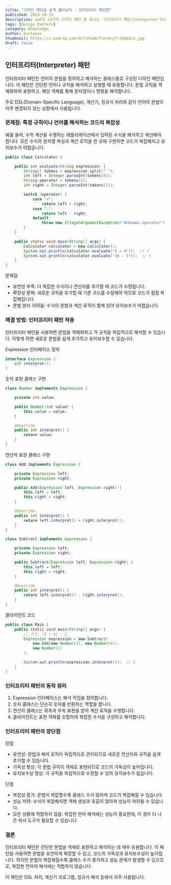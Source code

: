 ```yaml
---
title: "디자인 패턴을 쉽게 풀어보자 - 인터프리터 패턴편"
published: 2024-10-19
description: GoF의 23가지 디자인 패턴 중 하나인 '인터프리터 패턴(Interpreter Pattern)'을 쉽게 풀어보기
tags: [Design Pattern]
category: Knowledge
author: kurtyoon
thumbnail: https://i.esdrop.com/d/f/hhaNifrpr0/y7rzO6qSLk.jpg
draft: false
---
```


## 인터프리터(Interpreter) 패턴

인터프리터 패턴은 언어의 문법을 정의하고 해석하는 클래스들로 구성된 디자인 패턴입니다. 이 패턴은 간단한 언어나 규칙을 해석하고 실행할 때 유용합니다. 문법 규칙을 객체화하여 표현하고, 해당 객체를 통해 문자열이나 명령을 해석합니다.

주로 DSL(Domain-Specific Language), 계산기, 정규식 처리와 같이 언어의 문법이 자주 변경되지 않는 상황에서 사용됩니다.

### 문제점: 특정 규칙이나 언어를 해석하는 코드의 복잡성

예를 들어, 수학 계산을 수행하는 애플리케이션에서 입력된 수식을 해석하고 계산해야 합니다. 모든 수식의 문자열 파싱과 계산 로직을 한 곳에 구현하면 코드가 복잡해지고 유지보수가 어렵습니다.

```java
public class Calculator {

    public int evaluate(String expression) {
        String[] tokens = expression.split(" ");
        int left = Integer.parseInt(tokens[0]);
        String operator = tokens[1];
        int right = Integer.parseInt(tokens[2]);

        switch (operator) {
            case "+":
                return left + right;
            case "-":
                return left - right;
            default:
                throw new IllegalArgumentException("Unknown operator");
        }
    }

    public static void main(String[] args) {
        Calculator calculator = new Calculator();
        System.out.println(calculator.evaluate("3 + 4"));  // 7
        System.out.println(calculator.evaluate("10 - 5"));  // 5
    }
}
```

문제점

- 유연성 부족: 더 복잡한 수식이나 연산자를 추가할 때 코드가 수정됩니다.
- 확장성 문제: 새로운 규칙을 추가할 때 기존 코드를 수정해야 하므로 코드가 점점 복잡해집니다.
- 문법 분리 어려움: 수식의 문법과 계산 로직이 함께 있어 유지보수가 어렵습니다.

### 해결 방법: 인터프리터 패턴 적용

인터프리터 패턴을 사용하면 문법을 객체화하고 각 규칙을 독립적으로 해석할 수 있습니다. 이렇게 하면 새로운 문법을 쉽게 추가하고 유지보수할 수 있습니다.

Expression 인터페이스 정의

```java
interface Expression {
    int interpret();
}
```

숫자 표현 클래스 구현

```java
class Number implements Expression {

    private int value;

    public Number(int value) {
        this.value = value;
    }

    @Override
    public int interpret() {
        return value;
    }
}
```

연산자 표현 클래스 구현

```java
class Add implements Expression {

    private Expression left;
    private Expression right;

    public Add(Expression left, Expression right) {
        this.left = left;
        this.right = right;
    }

    @Override
    public int interpret() {
        return left.interpret() + right.interpret();
    }
}

class Subtract implements Expression {

    private Expression left;
    private Expression right;

    public Subtract(Expression left, Expression right) {
        this.left = left;
        this.right = right;
    }

    @Override
    public int interpret() {
        return left.interpret() - right.interpret();
    }
}
```

클라이언트 코드

```java
public class Main {
    public static void main(String[] args) {
        // 수식: (3 + 4) - 2
        Expression expression = new Subtract(
            new Add(new Number(3), new Number(4)),
            new Number(2)
        );

        System.out.println(expression.interpret());  // 5
    }
}
```

### 인터프리터 패턴의 동작 원리

1. Expression 인터페이스는 해석 작업을 정의합니다.
2. 숫자 클래스는 단순히 숫자를 반환하는 역할을 합니다.
3. 연산자 클래스는 좌측과 우측 표현을 받아 계산 로직을 수행합니다.
4. 클라이언트는 표현 객체를 조합하여 복잡한 수식을 구성하고 해석합니다.

### 인터프리터 패턴의 장단점

장점

- 유연성: 문법과 해석 로직이 독립적으로 관리되므로 새로운 연산자와 규칙을 쉽게 추가할 수 있습니다.
- 가독성 향상: 각 문법 규칙이 객체로 표현되므로 코드의 가독성이 높아집니다.
- 유지보수성 향상: 각 규칙을 독립적으로 수정할 수 있어 유지보수가 쉽습니다.

단점

- 복잡성 증가: 문법이 복잡할수록 클래스 수가 많아져 코드가 복잡해질 수 있습니다.
- 성능 저하: 수식이 복잡해지면 객체 생성과 호출이 많아져 성능이 저하될 수 있습니다.
- 모든 상황에 적합하지 않음: 복잡한 언어 해석에는 성능이 중요한데, 이 경우 더 나은 파서 도구가 필요할 수 있습니다.

### 결론

인터프리터 패턴은 간단한 문법을 객체로 표현하고 해석하는 데 매우 유용합니다. 이 패턴을 사용하면 문법을 유연하게 확장할 수 있고, 코드의 가독성과 유지보수성이 높아집니다. 하지만 문법이 복잡해질수록 클래스 수가 증가하고 성능 문제가 발생할 수 있으므로, 복잡한 언어의 해석에는 적합하지 않습니다.

이 패턴은 DSL 처리, 계산기 프로그램, 정규식 해석 등에서 자주 사용됩니다.
